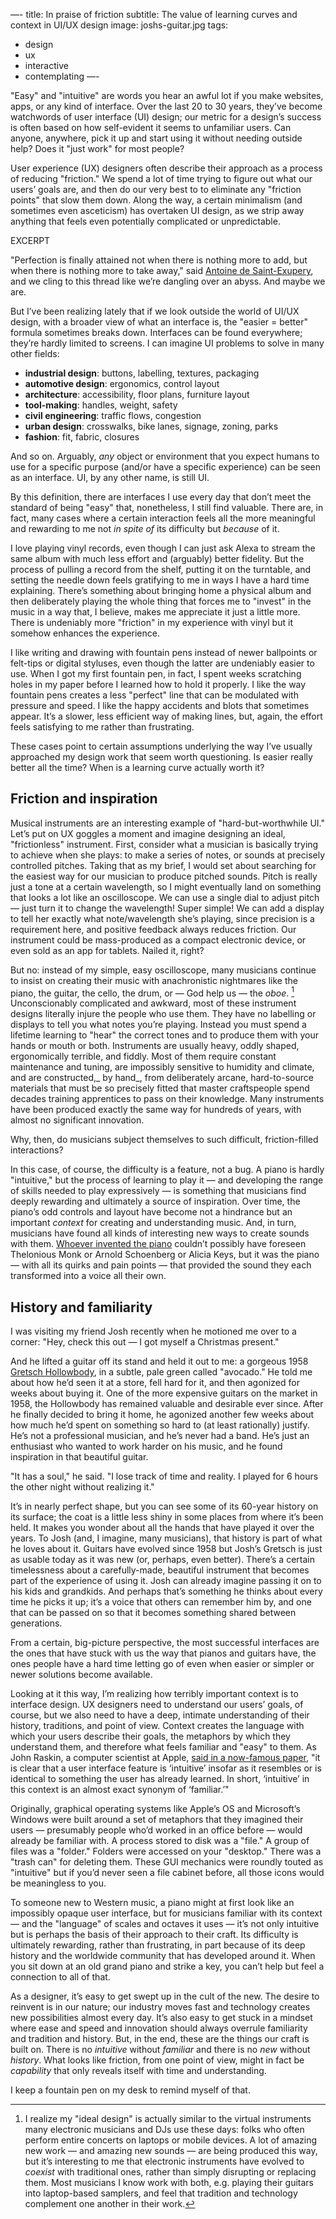 &mdash;-
title: In praise of friction
subtitle: The value of learning curves and context in UI/UX design
image: joshs-guitar.jpg
tags:
  - design
  - ux
  - interactive
  - contemplating
&mdash;-

"Easy" and "intuitive" are words you hear an awful lot if you make websites, apps, or any kind of interface. Over the last 20 to 30 years, they’ve become watchwords of user interface (UI) design; our metric for a design’s success is often based on how self-evident it seems to unfamiliar users. Can anyone, anywhere, pick it up and start using it without needing outside help? Does it "just work" for most people?

User experience (UX) designers often describe their approach as a process of reducing "friction." We spend a lot of time trying to figure out what our users’ goals are, and then do our very best to to eliminate any "friction points" that slow them down. Along the way, a certain minimalism (and sometimes even asceticism) has overtaken UI design, as we strip away anything that feels even potentially complicated or unpredictable.

EXCERPT

"Perfection is finally attained not when there is nothing more to add, but when there is nothing more to take away," said [Antoine de Saint-Exupery](https://en.wikipedia.org/wiki/Antoine_de_Saint-Exup%C3%A9ry), and we cling to this thread like we’re dangling over an abyss. And maybe we are.

But I’ve been realizing lately that if we look outside the world of UI/UX design, with a broader view of what an interface is, the "easier = better" formula sometimes breaks down. Interfaces can be found everywhere; they’re hardly limited to screens. I can imagine UI problems to solve in many other fields:

- **industrial design**: buttons, labelling, textures, packaging
- **automotive design**: ergonomics, control layout
- **architecture**: accessibility, floor plans, furniture layout
- **tool-making**: handles, weight, safety
- **civil engineering**: traffic flows, congestion
- **urban design**: crosswalks, bike lanes, signage, zoning, parks
- **fashion**: fit, fabric, closures

And so on. Arguably, _any_ object or environment that you expect humans to use for a specific purpose (and/or have a specific experience) can be seen as an interface. UI, by any other name, is still UI.

By this definition, there are interfaces I use every day that don’t meet the standard of being "easy" that, nonetheless, I still find valuable. There are, in fact, many cases where a certain interaction feels all the more meaningful and rewarding to me not _in spite of_ its difficulty but _because_ of it. 

I love playing vinyl records, even though I can just ask Alexa to stream the same album with much less effort and (arguably) better fidelity. But the process of pulling a record from the shelf, putting it on the turntable, and setting the needle down feels gratifying to me in ways I have a hard time explaining. There’s something about bringing home a physical album and then deliberately playing the whole thing that forces me to "invest" in the music in a way that, I believe, makes me appreciate it just a little more. There is undeniably more "friction" in my experience with vinyl but it somehow enhances the experience.

I like writing and drawing with fountain pens instead of newer ballpoints or felt-tips or digital styluses, even though the latter are undeniably easier to use. When I got my first fountain pen, in fact, I spent weeks scratching holes in my paper before I learned how to hold it properly. I like the way fountain pens creates a less "perfect" line that can be modulated with pressure and speed. I like the happy accidents and blots that sometimes appear. It’s a slower, less efficient way of making lines, but, again, the effort feels satisfying to me rather than frustrating.

These cases point to certain assumptions underlying the way I’ve usually approached my design work that seem worth questioning. Is easier really better all the time? When is a learning curve actually worth it?

## Friction and inspiration

Musical instruments are an interesting example of "hard-but-worthwhile UI." Let’s put on UX goggles a moment and imagine designing an ideal, "frictionless" instrument. First, consider what a musician is basically trying to achieve when she plays: to make a series of notes, or sounds at precisely controlled pitches. Taking that as my brief, I would set about searching for the easiest way for our musician to produce pitched sounds. Pitch is really just a tone at a certain wavelength, so I might eventually land on something that looks a lot like an oscilloscope. We can use a single dial to adjust pitch &mdash; just turn it to change the wavelength! Super simple! We can add a display to tell her exactly what note/wavelength she’s playing, since precision is a requirement here, and positive feedback always reduces friction. Our instrument could be mass-produced as a compact electronic device, or even sold as an app for tablets. Nailed it, right?

But no: instead of my simple, easy oscilloscope, many musicians continue to insist on creating their music with anachronistic nightmares like the piano, the guitar, the cello, the drum, or &mdash; God help us &mdash; the _oboe_. [^1] Unconscionably complicated and awkward, most of these instrument designs literally injure the people who use them. They have no labelling or displays to tell you what notes you’re playing. Instead you must spend a lifetime learning to "hear" the correct tones and to produce them with your hands or mouth or both. Instruments are usually heavy, oddly shaped, ergonomically terrible, and fiddly. Most of them require constant maintenance and tuning, are impossibly sensitive to humidity and climate, and are constructed,_ by hand_, from deliberately arcane, hard-to-source materials that must be so precisely fitted that master craftspeople spend decades training apprentices to pass on their knowledge. Many instruments have been produced exactly the same way for hundreds of years, with almost no significant innovation. 

Why, then, do musicians subject themselves to such difficult, friction-filled interactions? 

In this case, of course, the difficulty is a feature, not a bug. A piano is hardly "intuitive," but the process of learning to play it &mdash; and developing the range of skills needed to play expressively &mdash; is something that musicians find deeply rewarding and ultimately a source of inspiration. Over time, the piano’s odd controls and layout have become not a hindrance but an important _context_ for creating and understanding music. And, in turn, musicians have found all kinds of interesting new ways to create sounds with them. [Whoever invented the piano](https://en.wikipedia.org/wiki/Piano) couldn’t possibly have foreseen Thelonious Monk or Arnold Schoenberg or Alicia Keys, but it was the piano &mdash; with all its quirks and pain points &mdash; that provided the sound they each transformed into a voice all their own. 

## History and familiarity

I was visiting my friend Josh recently when he motioned me over to a corner: "Hey, check this out &mdash; I got myself a Christmas present." 

And he lifted a guitar off its stand and held it out to me: a gorgeous 1958 [Gretsch Hollowbody](https://en.wikipedia.org/wiki/Gretsch), in a subtle, pale green called "avocado." He told me about how he’d seen it at a store, fell hard for it, and then agonized for weeks about buying it. One of the more expensive guitars on the market in 1958, the Hollowbody has remained valuable and desirable ever since. After he finally decided to bring it home, he agonized another few weeks about how much he’d spent on something so hard to (at least rationally) justify. He’s not a professional musician, and he’s never had a band. He’s just an enthusiast who wanted to work harder on his music, and he found inspiration in that beautiful guitar.

"It has a soul," he said. "I lose track of time and reality. I played for 6 hours the other night without realizing it."

It’s in nearly perfect shape, but you can see some of its 60-year history on its surface; the coat is a little less shiny in some places from where it’s been held. It makes you wonder about all the hands that have played it over the years. To Josh (and, I imagine, many musicians), that history is part of what he loves about it. Guitars have evolved since 1958 but Josh’s Gretsch is just as usable today as it was new (or, perhaps, even better). There’s a certain timelessness about a carefully-made, beautiful instrument that becomes part of the experience of using it. Josh can already imagine passing it on to his kids and grandkids. And perhaps that’s something he thinks about every time he picks it up; it’s a voice that others can remember him by, and one that can be passed on so that it becomes something shared between generations.

From a certain, big-picture perspective, the most successful interfaces are the ones that have stuck with us the way that pianos and guitars have, the ones people have a hard time letting go of even when easier or simpler or newer solutions become available. 

Looking at it this way, I’m realizing how terribly important context is to interface design. UX designers need to understand our users’ goals, of course, but we also need to have a deep, intimate understanding of their history, traditions, and point of view. Context creates the language with which your users describe their goals, the metaphors by which they understand them, and therefore what feels familiar and "easy" to them. As John Raskin, a computer scientist at Apple, [said in a now-famous paper](https://www.asktog.com/papers/raskinintuit.html#repost), "it is clear that a user interface feature is ‘intuitive’ insofar as it resembles or is identical to something the user has already learned. In short, ‘intuitive’ in this context is an almost exact synonym of ‘familiar.’"

Originally, graphical operating systems like Apple’s OS and Microsoft’s Windows were built around a set of metaphors that they imagined their users &mdash; presumably people who’d worked in an office before &mdash; would already be familiar with. A process stored to disk was a "file." A group of files was a "folder." Folders were accessed on your "desktop." There was a "trash can" for deleting them. These GUI mechanics were roundly touted as "intuitive" but if you’d never seen a file cabinet before, all those icons would be meaningless to you.

To someone new to Western music, a piano might at first look like an impossibly opaque user interface, but for musicians familiar with its context &mdash; and the "language" of scales and octaves it uses &mdash; it’s not only intuitive but is perhaps the basis of their approach to their craft. Its difficulty is ultimately rewarding, rather than frustrating, in part because of its deep history and the worldwide community that has developed around it. When you sit down at an old grand piano and strike a key, you can’t help but feel a connection to all of that.

As a designer, it’s easy to get swept up in the cult of the new. The desire to reinvent is in our nature; our industry moves fast and technology creates new possibilities almost every day. It’s also easy to get stuck in a mindset where ease and speed and innovation should always overrule familiarity and tradition and history. But, in the end, these are the things our craft is built on. There is no _intuitive_ without _familiar_ and there is no _new_ without _history_. What looks like friction, from one point of view, might in fact be _capability_ that only reveals itself with time and understanding.

I keep a fountain pen on my desk to remind myself of that.

[^1]:	I realize my "ideal design" is actually similar to the virtual instruments many electronic musicians and DJs use these days: folks who often perform entire concerts on laptops or mobile devices. A lot of amazing new work &mdash; and amazing new sounds &mdash; are being produced this way, but it’s interesting to me that electronic instruments have evolved to _coexist_ with traditional ones, rather than simply disrupting or replacing them. Most musicians I know work with both, e.g. playing their guitars into laptop-based samplers, and feel that tradition and technology complement one another in their work.